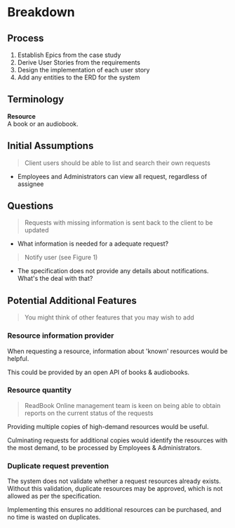 # Breakdown

## Process

1. Establish Epics from the case study
2. Derive User Stories from the requirements
3. Design the implementation of each user story
4. Add any entities to the ERD for the system

## Terminology

**Resource** <br> A book or an audiobook.

## Initial Assumptions

> Client users should be able to list and search their own
> requests

- Employees and Administrators can view all request,
  regardless of assignee

## Questions

> Requests with missing information is sent back to the
> client to be updated

- What information is needed for a adequate request?

> Notify user (see Figure 1)

- The specification does not provide any details about
  notifications. What's the deal with that?

## Potential Additional Features

> You might think of other features that you may wish to add

### Resource information provider

When requesting a resource, information about 'known'
resources would be helpful.

This could be provided by an open API of books & audiobooks.

### Resource quantity

> ReadBook Online management team is keen on being able to
> obtain reports on the current status of the requests

Providing multiple copies of high-demand resources would be
useful.

Culminating requests for additional copies would identify
the resources with the most demand, to be processed by
Employees & Administrators.

### Duplicate request prevention

The system does not validate whether a request resources
already exists. Without this validation, duplicate resources
may be approved, which is not allowed as per the
specification.

Implementing this ensures no additional resources can be
purchased, and no time is wasted on duplicates.
